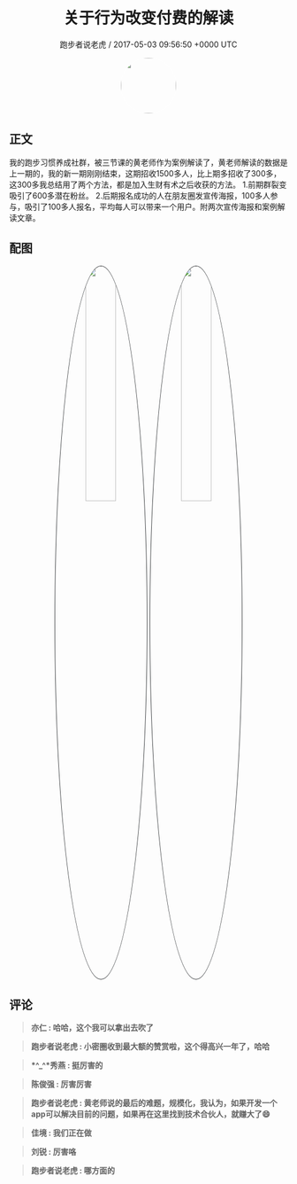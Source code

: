 <h1 align="center">关于行为改变付费的解读</h1>
<p align="center">
    <a>跑步者说老虎 / 2017-05-03 09:56:50 &#43;0000 UTC</a>
</p>

<div align="center">
    <img src="https://images.zsxq.com/FuW2al6YruPedfeHTDrmx7FRtpaW?e=1590940799&amp;token=kIxbL07-8jAj8w1n4s9zv64FuZZNEATmlU_Vm6zD:uGmMshPjOnV6BDBaiF9R_IPpL4g=" width="100" height="100" style="border:1px solid;border-radius:50%; color:#ffffff"/>
</div>

## 正文

<div>
我的跑步习惯养成社群，被三节课的黄老师作为案例解读了，黄老师解读的数据是上一期的，我的新一期刚刚结束，这期招收1500多人，比上期多招收了300多，这300多我总结用了两个方法，都是加入生财有术之后收获的方法。
1.前期群裂变吸引了600多潜在粉丝。
2.后期报名成功的人在朋友圈发宣传海报，100多人参与，吸引了100多人报名，平均每人可以带来一个用户。附两次宣传海报和案例解读文章。
</div>

## 配图
<div class="image" align="center">

<img src="https://images.zsxq.com/FjgomjRurHEym5qXow-JzIuv4-qZ?imageMogr2/auto-orient/thumbnail/800x/format/jpg/blur/1x0/quality/75&amp;e=1590940799&amp;token=kIxbL07-8jAj8w1n4s9zv64FuZZNEATmlU_Vm6zD:1SmI1KTD76CUzKcdLhYXqsAEgKY=" width="33%" height="33%" style="border:1px solid;border-radius:50%; color:#3c3f41"/>

<img src="https://images.zsxq.com/Fgq37opym9LD0jEZjVX0149xOjGV?imageMogr2/auto-orient/thumbnail/800x/format/jpg/blur/1x0/quality/75&amp;e=1590940799&amp;token=kIxbL07-8jAj8w1n4s9zv64FuZZNEATmlU_Vm6zD:jD42diS38cLa5rTWf4eQz-Kmdgk=" width="33%" height="33%" style="border:1px solid;border-radius:50%; color:#3c3f41"/>

</div>

## 评论

<div align="left">
<div>

<blockquote >
<span> <strong>亦仁 : 哈哈，这个我可以拿出去吹了 </strong></span>
</blockquote>

<blockquote >
<span> <strong>跑步者说老虎 : 小密圈收到最大额的赞赏啦，这个得高兴一年了，哈哈 </strong></span>
</blockquote>

<blockquote >
<span> <strong>*^_^*秀燕 : 挺厉害的 </strong></span>
</blockquote>

<blockquote >
<span> <strong>陈俊强 : 厉害厉害 </strong></span>
</blockquote>

<blockquote >
<span> <strong>跑步者说老虎 : 黄老师说的最后的难题，规模化，我认为，如果开发一个app可以解决目前的问题，如果再在这里找到技术合伙人，就赚大了😄 </strong></span>
</blockquote>

<blockquote >
<span> <strong>佳境 : 我们正在做 </strong></span>
</blockquote>

<blockquote >
<span> <strong>刘锐 : 厉害咯 </strong></span>
</blockquote>

<blockquote >
<span> <strong>跑步者说老虎 : 哪方面的 </strong></span>
</blockquote>

</div>
</div>